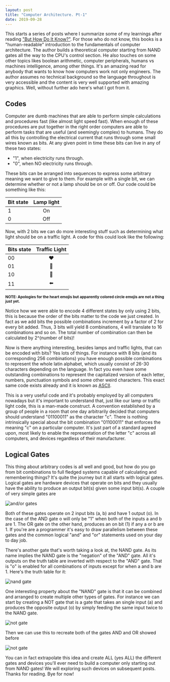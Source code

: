 ```yaml
---
layout: post
title: "Computer Architecture. Pt-1"
date: 2019-09-28
---
```


This starts a series of posts where I summarize some of my learnings after reading ["But How Do It Know?"](http://www.buthowdoitknow.com/index.html). For those who do not know, this books is a "human-readable" introduction to the fundamentals of computer architecture. The author builds a theoretical computer starting from NAND gates all the way to the CPU's control section. He also touches on some other topics likes boolean arithmetic, computer peripherals, humans vs machines intelligence, among other things. It's an amazing read for anybody that wants to know how computers work not only engineers. The author assumes no technical background so the language throughout is very accessible and the content is very well supported with amazing graphics. Well, without further ado here's what I got from it.

## Codes

Computer are dumb machines that are able to perform simple calculations and procedures fast (like almost light speed fast). When enough of these procedures are put together in the right order computers are able to perform tasks that are useful (and seemingly complex) to humans. They do all this by controlling the electrical current that runs through some small wires known as bits. At any given point in time these bits can live in any of these two states: 
- "1", when electricity runs through.
- "0", when NO electricity runs through.

These bits can be arranged into sequences to express some arbitrary meaning we want to give to them. For example with a single bit, we can determine whether or not a lamp should be on or off. Our code could be something like this:

Bit state | Lamp light
:---      | :---:
1         | On
0         | Off 

Now, with 2 bits we can do more interesting stuff such as determining what light should be on a traffic light. A code for this could look like the following:

Bits state | Traffic Light
:---       | :---: 
00         | ❤️
01         | 💛
10         | 💚
11         | ⬅️

<sub><strong>NOTE: Apologies for the heart emojis but apparently colored circle emojis are not a thing just yet.</strong></sub>

Notice how we were able to encode 4 different states by only using 2 bits, this is because the order of the bits matter to the code we just created. In fact as we add bits the possible combinations increment by a factor of 2 for every bit added. Thus, 3 bits will yield 8 combinations, 4 will translate to 16 combinations and so on. The total number of combination can then be calculated by 2^(number of bits)!

Now is there anything interesting, besides lamps and traffic lights, that can be encoded with bits? Yes lots of things. For instance with 8 bits (and its corresponding 256 combinations) you have enough possible combinations to represent the whole latin alphabet, which usually consist of 26-30 characters depending on the language. In fact you even have some outstanding combinations to represent the capitalized version of each letter, numbers, punctuation symbols and some other weird characters. This exact same code exists already and it is known as [ASCII](https://www.ascii-code.com/).

This is a very useful code and it's probably employed by all computers nowadays but it's important to understand that, just like our lamp or traffic light code, this is a man-made construct. A convention established by a group of people in a room that one day arbitrarily decided that computers should understand "01100011" as the character "c". There is nothing intrinsically special about the bit combination "01100011" that enforces the meaning "c" on a particular computer. It's just part of a standard agreed upon, most likely to enable the representation of the letter "c" across all computers, and devices regardless of their manufacturer.

## Logical Gates

This thing about arbitrary codes is all well and good, but how do you go from bit combinations to full fledged systems capable of calculating and remembering things? It's quite the journey but it all starts with logical gates. Logical gates are hardware devices that operate on bits and they usually have the ability to produce an output bit(s) given some input bit(s). A couple of very simple gates are

![and/or gates](https://eduardo-tutorial-videos.s3.us-east-2.amazonaws.com/HDIK/and_or.png)

Both of these gates operate on 2 input bits (a, b) and have 1 output (o). In the case of the AND gate o will only be "1" when both of the inputs a and b are 1. The OR gate on the other hand, produces an on bit (1) if any a or b are 1. If you're are a programmer it's easy to draw parallelism between these gates and the common logical "and" and "or" statements used on your day to day job.

There's another gate that's worth taking a look at, the NAND gate. As its name implies the NAND gate is the "negation" of the "AND" gate. All it's outputs on the truth table are inverted with respect to the "AND" gate. That is "o" is enabled for all combinations of inputs except for when a and b are 1. Here's the truth table for it:

![nand gate](https://eduardo-tutorial-videos.s3.us-east-2.amazonaws.com/HDIK/nand.png)

One interesting property about the "NAND" gate is that it can be combined and arranged to create multiple other types of gates. For instance we can start by creating a NOT gate that is a gate that takes an single input (a) and produces the opposite output (o) by simply feeding the same input twice to the NAND gate. 

![not gate](https://eduardo-tutorial-videos.s3.us-east-2.amazonaws.com/HDIK/not.png)

Then we can use this to recreate both of the gates AND and OR showed before

![not gate](https://eduardo-tutorial-videos.s3.us-east-2.amazonaws.com/HDIK/and_not_redux.png)

You can in fact extrapolate this idea and create ALL (yes ALL) the different gates and devices you'll ever need to build a computer only starting out from NAND gates! We will exploring such devices on subsequent posts. Thanks for reading. Bye for now!

